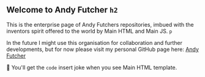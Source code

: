 ## Welcome to Andy Futcher `h2`

This is the enterprise page of Andy Futchers repositories, imbued with the inventors spirit offered to the world by Main HTML and Main JS. `p`

In the future I might use this organisation for collaboration and further developments, but for now please visit my personal GitHub page here: [Andy Futcher](https://github.com/AndyFutcher)

🍿 You'll get the `code` insert joke when you see Main HTML template.

<!-- **Here are some ideas to get you started:**
🙋‍♀️ A short introduction - what is your organization all about?
🌈 Contribution guidelines - how can the community get involved?
👩‍💻 Useful resources - where can the community find your docs? Is there anything else the community should know?
🍿 Fun facts - what does your team eat for breakfast?
🧙 Remember, you can do mighty things with the power of [Markdown](https://docs.github.com/github/writing-on-github/getting-started-with-writing-and-formatting-on-github/basic-writing-and-formatting-syntax)
-->
